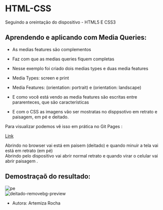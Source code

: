 # HTML-CSS

Seguindo a oreintação do dispositivo - HTML5 E CSS3 

 ## Aprendendo e aplicando com Media Queries: 
 
 - As medias features são complementos         
 - Faz com que as medias queries fiquem completas
 - Nesse exemplo foi criado dois medias types e duas media features 
 
 - Media Types: screen e print       
 - Media Features: (orientation: portrait) e (orientation: landscape)         
 - E como você está vendo as media features são escritas entre pararenteces, que são características            
 - E com o CSS as imagens vão ser mostratas no disppsotivo em retrato e paisagem, em pé e deitado.    
 
 
  Para visualizar podemos vê isso em prática no Git Pages :       
  
  [Link](https://mizarocha.github.io/HTML-CSS/)
  
  Abrindo no browser vai está em paisem (deitado) e quando minuir a tela vai está em retrato (em pé)            
  Abrindo pelo dispositivo vai abrir normal retrato e quando virar o celular vai abrir paisagem . 

## Demostraçaõ do resultado:

![pe](https://user-images.githubusercontent.com/88461178/185451312-89b8da93-19c6-4422-81a3-f33f8086298f.png)          
![deitado-removebg-preview](https://user-images.githubusercontent.com/88461178/185451427-2441d36e-09c1-46e1-b070-a3f01269f394.png)



- Autora: 
Artemiza Rocha
